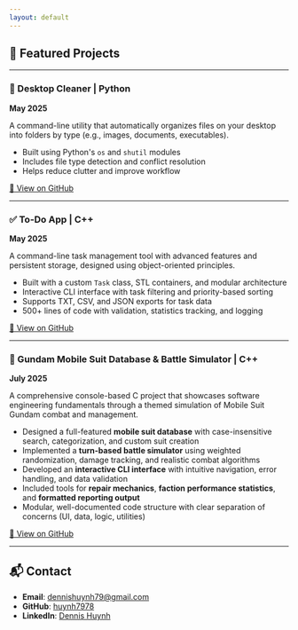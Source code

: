 ```yaml
---
layout: default
---
```

<!-- no manual header below -->

## 📁 Featured Projects
* * *
### 🧹 Desktop Cleaner | Python
**May 2025**

A command-line utility that automatically organizes files on your desktop into folders by type (e.g., images, documents, executables).

- Built using Python's `os` and `shutil` modules
- Includes file type detection and conflict resolution
- Helps reduce clutter and improve workflow

[🔗 View on GitHub](https://github.com/huynh7978/Desktop_Cleaner)
* * *
### ✅ To-Do App | C++  
**May 2025**

A command-line task management tool with advanced features and persistent storage, designed using object-oriented principles.

- Built with a custom `Task` class, STL containers, and modular architecture  
- Interactive CLI interface with task filtering and priority-based sorting  
- Supports TXT, CSV, and JSON exports for task data  
- 500+ lines of code with validation, statistics tracking, and logging  

[🔗 View on GitHub](https://github.com/huynh7978/TODO-App)
* * *
### 🤖 Gundam Mobile Suit Database & Battle Simulator | C++  
**July 2025**

A comprehensive console-based C project that showcases software engineering fundamentals through a themed simulation of Mobile Suit Gundam combat and management.

- Designed a full-featured **mobile suit database** with case-insensitive search, categorization, and custom suit creation  
- Implemented a **turn-based battle simulator** using weighted randomization, damage tracking, and realistic combat algorithms  
- Developed an **interactive CLI interface** with intuitive navigation, error handling, and data validation  
- Included tools for **repair mechanics**, **faction performance statistics**, and **formatted reporting output**  
- Modular, well-documented code structure with clear separation of concerns (UI, data, logic, utilities)

[🔗 View on GitHub](https://github.com/huynh7978/Gundam-database-simulator)
* * *
## 📬 Contact

- **Email**: [dennishuynh79@gmail.com](mailto:your.email@example.com)  
- **GitHub**: [huynh7978](https://github.com/huynh7978)  
- **LinkedIn**: [Dennis Huynh](https://www.linkedin.com/in/dennis-huynh-78022b33b/)

